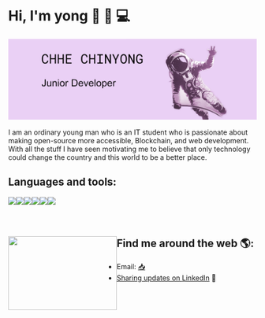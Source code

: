 # Hi, I'm yong 👋 🧑 💻

<img src="https://github.com/Chhe-chinyong/Chhe-chinyong/blob/master/github_cover.png?raw=true" alt="banner says hello world">

I am an ordinary young man who is an IT student who is passionate about making open-source more accessible, Blockchain, and web development. With all the stuff I have seen motivating me to believe that only technology could change the country and this world to be a better place.

## Languages and tools: </br>
  <img align="left" src="https://img.icons8.com/color/48/000000/html-5.png"/>
  <img align= "left" src="https://img.icons8.com/color/48/000000/css3.png"/>
  <img align= "left" src="https://img.icons8.com/color/48/000000/javascript.png"/>
  <img align= "left" src="https://img.icons8.com/color/48/000000/c-programming.png"/>
  <img align= "left" src="https://img.icons8.com/fluent/48/000000/visual-studio-code-2019.png"/>
  <img align= "left" src="https://img.icons8.com/color/48/000000/nodejs.png"/>

  </br>
  </br>
  </br>
  
  


## Find me around the web 🌎: <a href="https://github.com/Chhe-chinyong"><img align="left" width="220" height="150" src="https://netbramha.com/wp-content/uploads/2016/12/front-end-developers-openings-1.gif"></a>

- Email: <a href="chhechinyong01@gmail.com">  📥
- Sharing updates on <a href="https://www.linkedin.com/in/chinyong-chhe-a8178b197/">LinkedIn</a> 💼
